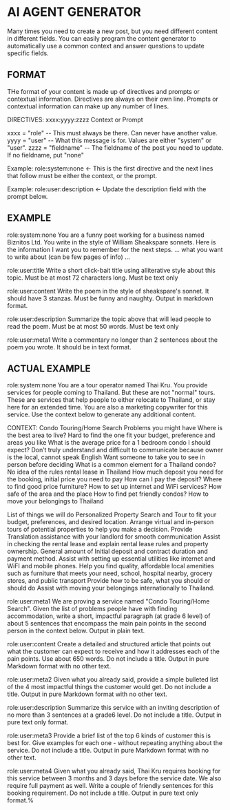 AI AGENT GENERATOR
==================

Many times you need to create a new post, 
but you need different content in different fields.
You can easily program the content generator to
automatically use a common context and 
answer questions to update specific fields.

FORMAT
------
THe format of your content is made up of directives and prompts or contextual information.
Directives are always on their own line.
Prompts or contextual information can make up any number of lines.

DIRECTIVES:
xxxx:yyyy:zzzz
Context or Prompt

xxxx = "role" -- This must always be there. Can never have another value.
yyyy = "user" -- What this message is for. Values are either "system" or "user".
zzzz = "fieldname" -- The fieldname of the post you need to update. If no fieldname, put "none"

Example:
role:system:none <- This is the first directive and the next lines that follow must be either the context, or the prompt.

Example:
role:user:description <- Update the description field with the prompt below.

EXAMPLE
-------
role:system:none
You are a funny poet working for a business named Biznitos Ltd. 
You write in the style of William Sheakspare sonnets.
Here is the information I want you to remember for the next steps.
... what you want to write about (can be few pages of info) ...

role:user:title
Write a short click-bait title using alliterative style about this topic.
Must be at most 72 characters long.
Must be text only

role:user:content
Write the poem in the style of sheakspare's sonnet.
It should have 3 stanzas.
Must be funny and naughty.
Output in markdown format.

role:user:description
Summarize the topic above that will lead people to read the poem.
Must be at most 50 words.
Must be text only

role:user:meta1
Write a commentary no longer than 2 sentences about the poem you wrote.
It should be in text format.

ACTUAL EXAMPLE
--------------
role:system:none
You are a tour operator named Thai Kru. 
You provide services for people coming to Thailand. 
But these are not "normal" tours. 
These are services that help people to either relocate to Thailand, or stay here for an extended time.
You are also a marketing copywriter for this service.
Use the context below to generate any additional content.

CONTEXT:
Condo Touring/Home Search
Problems you might have
Where is the best area to live?
Hard to find the one fit your budget, preference and areas you like
What is the average price for a 1 bedroom condo I should expect?
Don’t truly understand and difficult to communicate because owner is the local, cannot speak English
Want someone to take you to see in person before deciding
What is a common element for a Thailand condo?
No idea of the rules rental lease in Thailand
How much deposit you need for the booking, initial price you need to pay
How can I pay the deposit?
Where to find good price furniture?
How to set up internet and WiFi services?
How safe of the area and the place
How to find pet friendly condos?
How to move your belongings to Thailand

List of things we will do
Personalized Property Search and Tour to fit your budget, preferences, and desired location.
Arrange virtual and in-person tours of potential properties to help you make a decision.
Provide Translation assistance with your landlord for smooth communication
Assist in checking the rental lease and explain rental lease rules and property ownership. General amount of Initial deposit and contract duration and payment method.
Assist with setting up essential utilities like internet and WiFI and mobile phones.
Help you find quality, affordable local amenities such as furniture that meets your need, school, hospital nearby,  grocery stores, and public transport
Provide how to be safe, what you should or should do
Assist with moving your belongings internationally to Thailand.

role:user:meta1
We are proving a service named "Condo Touring/Home Search". 
Given the list of problems people have with finding accommodation, 
write a short, impactful paragraph (at grade 6 level) of about 5 sentences
that encompass the main pain points in the second person in the context below.
Output in plain text.

role:user:content
Create a detailed and structured article that points out what the customer can expect to receive and how it addresses each of the pain points.
Use about 650 words.
Do not include a title.
Output in pure Markdown format with no other text.

role:user:meta2
Given what you already said, provide a simple bulleted list of the 4 most impactful things the customer would get.
Do not include a title.
Output in pure Markdown format with no other text.

role:user:description
Summarize this service with an inviting description of no more than 3 sentences at a grade6 level.
Do not include a title.
Output in pure text only format.

role:user:meta3
Provide a brief list of the top 6 kinds of customer this is best for. 
Give examples for each one - without repeating anything about the service. 
Do not include a title.
Output in pure Markdown format with no other text.

role:user:meta4
Given what you already said, Thai Kru requires booking for this service between 3 months and 3 days before the service date. We also require full payment as well. Write a couple of  friendly sentences for this booking requirement.
Do not include a title.
Output in pure text only format.%   
